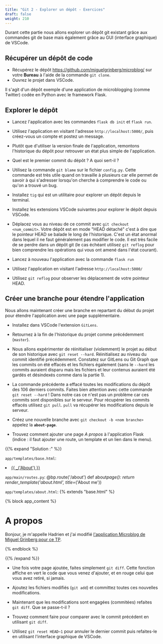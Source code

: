 ```yaml
---
title: "Git 2 - Explorer un dépôt - Exercices"
draft: false
weight: 210
---
```


Durant cette partie nous allons explorer un dépôt git existant grâce aux commandes git de base mais également grâce au GUI (interface graphique) de VSCode.

## Récupérer un dépôt de code

- Récupérez le dépôt https://github.com/miguelgrinberg/microblog/ sur votre **Bureau** à l'aide de la commande `git clone`.
- Ouvrez le projet dans VSCode.

Il s'agit d'un dépôt exemple d'une application de microblogging (comme Twitter) codée en Python avec le framework Flask.

## Explorer le dépôt

<!-- Remplacer par learninggit.js? -->
<!-- FIXME: test it et prendre autre app sinon -->

- Lancez l'application avec les commandes `flask db init` et `flask run`.

- Utilisez l'application en visitant l'adresse `http://localhost:5000/`, puis créez-vous un compte et postez un message.

<!-- Tenter d'exporter ses posts -->
  <!-- Tenter de faire une recherche sur un post -->

- Plutôt que d'utiliser la version finale de l'application, remontons l'historique du dépôt pour retrouver un état plus simple de l'application.

- Quel est le premier commit du dépôt ? A quoi sert-il ?

- Utilisez la commande `git blame` sur le fichier `config.py`. Cette commande est très utile quand on travaille à plusieurs car elle permet de savoir à qui s'adresser lorsqu'on cherche à comprendre le code ou qu'on a trouvé un bug.

- Installez `tig` qui est un utilitaire pour explorer un dépôt depuis le terminal.
- Installez les extensions VSCode suivantes pour explorer le dépôt depuis VSCode.

<!-- - À l'aide de `tig` cherchez le premier commit de l'historique sans référence à Redis : c'est le commit de la version v0.21 avant la version v0.22 -->
<!-- - À l'aide de `tig` cherchez le premier commit de l'historique sans référence à Elasticsearch : c'est le commit de la version v0.15 avant la version v0.16 -->

- Déplacez vous au niveau de ce commit avec `git checkout <num_commit>`. Votre dépôt est en mode "HEAD détaché" c'est à dire que le pointeur HEAD se balade le long de l'historique.
  C'est un état anormal dans lequel il ne faut généralement pas modifier le code. Il est très facile de se perdre dans un dépôt git (le cas échéant utilisez `git reflog` pour bien comprendre les opérations qui vous ont amené dans l'état courant).

<!-- - Cherchez les fichiers de code java et la fonction `sum` dans cette application. -->

- Lancez à nouveau l'application avec la commande `flask run`

- Utilisez l'application en visitant l'adresse `http://localhost:5000/`

- Utilisez `git reflog` pour observer les déplacement de votre pointeur HEAD.

## Créer une branche pour étendre l'application

<!-- FIXME: are we? une apge A propso ? -->

Nous allons maintenant créer une branche en repartant du début du projet pour étendre l'application avec une page supplémentaire.

- Installez dans VSCode l'extension `GitLens`.

- Retournez à la fin de l'historique du projet comme précédemment (`master`).

- Nous allons expérimenter de réinitialiser (violemment) le projet au début de son historique avec `git reset --hard`. Réinitialisez au niveau du commit identifié précédemment. Constatez sur GitLens ou Git Graph que les commits on été effacés et les fichiers également (sans le `--hard` les commits auraient disparu mais les fichiers et leur contenus auraient été gardés et désindexés comme dans la partie 1).

- La commande précédente a effacé toutes les modifications du dépôt des 106 derniers commits. Faites bien attention avec cette commande `git reset --hard` ! Dans notre cas ce n'est pas un problème car ces commits sont disponibles sur le serveur. Pour récupérer les commits effacés utilisez `git pull`. `pull` va récupérer les modifications depuis le serveur.

<!-- FIXME: -->
<!-- - Pour créer une branche plus "doucement" nous allons a nouveau déplacer HEAD au niveau du commit d'introduction du `Jenkinsfile`. -->

- Créez une nouvelle branche avec `git checkout -b <nom branche>` appelez la **`about-page`**.

- Trouvez comment ajouter une page _A propos_ à l'application Flask (indice : il faut ajouter une route, un template et un lien dans le menu).

{{% expand "Solution :" %}}

`app/templates/base.html`:

<li><a href="{{ url_for('main.about_page') }}">{{ _('About') }}</a></li>

`app/main/routes.py`:
@bp.route('/about')
def about*page():
return render_template('about.html', title=*('About me'))

`app/templates/about.html`:
{% extends "base.html" %}

{% block app_content %}

<h1>A propos</h1>
<p>Bonjour, je m'appelle Hadrien et j'ai modifié <a href="https://github.com/miguelgrinberg/microblog">l'application
        Microblog de Miguel Grinberg pour ce TP</a>.</p>
{% endblock %}

{{% /expand %}}

- Une fois votre page ajoutée, faites simplement `git diff`. Cette fonction affiche en vert le code que vous venez d'ajouter, et en rouge celui que vous avez retiré, si jamais.

- Ajoutez les fichiers modifiés (`git add`) et committez toutes ces nouvelles modifications.

- Maintenant que les modifications sont engagées (commitées) refaites `git diff`. Que se passe-t-il ?

<!-- FIXME: Déjà fait, comparer deux branches plutôt ? -->

- Trouvez comment faire pour comparer avec le commit précédent en utilisant `git diff`.

<!-- FIXME: Déjà fait, trouver autre chose non? -->

- Utilisez `git reset HEAD~1` pour annuler le dernier commit puis refaites-le en utilisant l'interface graphique de VSCode.

<!-- https://learngitbranching.js.org/?locale=fr_FR Déplacer le travail + Un assortiment + Sujets avancés -->
